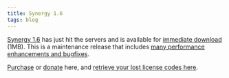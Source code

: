 ```yaml
---
title: Synergy 1.6
tags: blog
---
```


[Synergy 1.6](http://typechecked.net/a/products/synergy-classic/) has just hit the servers and is available for [immediate download](http://typechecked.net/download.php?item=Synergy.dmg) (1MB). This is a maintenance release that includes [many performance enhancements and bugfixes](http://typechecked.net/a/products/synergy-classic/history/#1.6).

[Purchase](https://typechecked.net/a/products/synergy-classic/purchase/) or [donate](https://typechecked.net/a/products/synergy-classic/donate/) here, and [retrieve your lost license codes here](https://typechecked.net/a/support/registration/).
